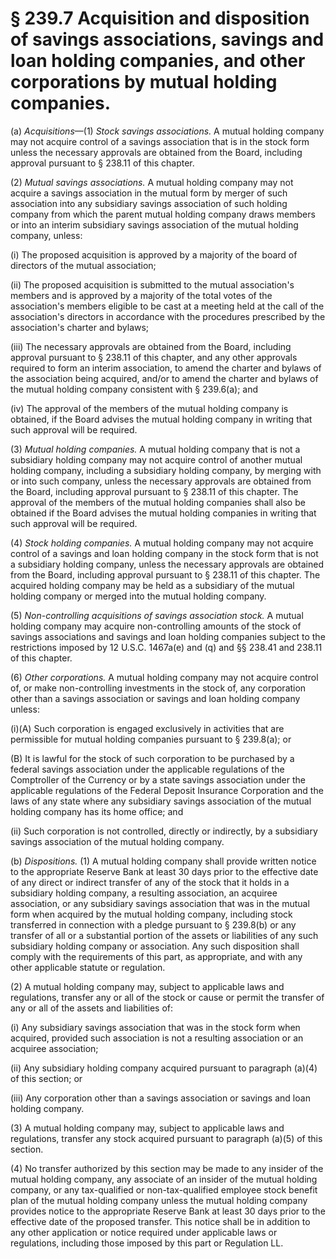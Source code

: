# § 239.7   Acquisition and disposition of savings associations, savings and loan holding companies, and other corporations by mutual holding companies.

(a) *Acquisitions*—(1) *Stock savings associations.* A mutual holding company may not acquire control of a savings association that is in the stock form unless the necessary approvals are obtained from the Board, including approval pursuant to § 238.11 of this chapter.


(2) *Mutual savings associations.* A mutual holding company may not acquire a savings association in the mutual form by merger of such association into any subsidiary savings association of such holding company from which the parent mutual holding company draws members or into an interim subsidiary savings association of the mutual holding company, unless:


(i) The proposed acquisition is approved by a majority of the board of directors of the mutual association;


(ii) The proposed acquisition is submitted to the mutual association's members and is approved by a majority of the total votes of the association's members eligible to be cast at a meeting held at the call of the association's directors in accordance with the procedures prescribed by the association's charter and bylaws;


(iii) The necessary approvals are obtained from the Board, including approval pursuant to § 238.11 of this chapter, and any other approvals required to form an interim association, to amend the charter and bylaws of the association being acquired, and/or to amend the charter and bylaws of the mutual holding company consistent with § 239.6(a); and


(iv) The approval of the members of the mutual holding company is obtained, if the Board advises the mutual holding company in writing that such approval will be required.


(3) *Mutual holding companies.* A mutual holding company that is not a subsidiary holding company may not acquire control of another mutual holding company, including a subsidiary holding company, by merging with or into such company, unless the necessary approvals are obtained from the Board, including approval pursuant to § 238.11 of this chapter. The approval of the members of the mutual holding companies shall also be obtained if the Board advises the mutual holding companies in writing that such approval will be required.


(4) *Stock holding companies.* A mutual holding company may not acquire control of a savings and loan holding company in the stock form that is not a subsidiary holding company, unless the necessary approvals are obtained from the Board, including approval pursuant to § 238.11 of this chapter. The acquired holding company may be held as a subsidiary of the mutual holding company or merged into the mutual holding company.


(5) *Non-controlling acquisitions of savings association stock.* A mutual holding company may acquire non-controlling amounts of the stock of savings associations and savings and loan holding companies subject to the restrictions imposed by 12 U.S.C. 1467a(e) and (q) and §§ 238.41 and 238.11 of this chapter.


(6) *Other corporations.* A mutual holding company may not acquire control of, or make non-controlling investments in the stock of, any corporation other than a savings association or savings and loan holding company unless:


(i)(A) Such corporation is engaged exclusively in activities that are permissible for mutual holding companies pursuant to § 239.8(a); or


(B) It is lawful for the stock of such corporation to be purchased by a federal savings association under the applicable regulations of the Comptroller of the Currency or by a state savings association under the applicable regulations of the Federal Deposit Insurance Corporation and the laws of any state where any subsidiary savings association of the mutual holding company has its home office; and


(ii) Such corporation is not controlled, directly or indirectly, by a subsidiary savings association of the mutual holding company.


(b) *Dispositions.* (1) A mutual holding company shall provide written notice to the appropriate Reserve Bank at least 30 days prior to the effective date of any direct or indirect transfer of any of the stock that it holds in a subsidiary holding company, a resulting association, an acquiree association, or any subsidiary savings association that was in the mutual form when acquired by the mutual holding company, including stock transferred in connection with a pledge pursuant to § 239.8(b) or any transfer of all or a substantial portion of the assets or liabilities of any such subsidiary holding company or association. Any such disposition shall comply with the requirements of this part, as appropriate, and with any other applicable statute or regulation.


(2) A mutual holding company may, subject to applicable laws and regulations, transfer any or all of the stock or cause or permit the transfer of any or all of the assets and liabilities of:


(i) Any subsidiary savings association that was in the stock form when acquired, provided such association is not a resulting association or an acquiree association;


(ii) Any subsidiary holding company acquired pursuant to paragraph (a)(4) of this section; or


(iii) Any corporation other than a savings association or savings and loan holding company.


(3) A mutual holding company may, subject to applicable laws and regulations, transfer any stock acquired pursuant to paragraph (a)(5) of this section.


(4) No transfer authorized by this section may be made to any insider of the mutual holding company, any associate of an insider of the mutual holding company, or any tax-qualified or non-tax-qualified employee stock benefit plan of the mutual holding company unless the mutual holding company provides notice to the appropriate Reserve Bank at least 30 days prior to the effective date of the proposed transfer. This notice shall be in addition to any other application or notice required under applicable laws or regulations, including those imposed by this part or Regulation LL.




